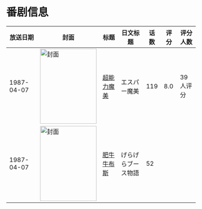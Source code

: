 # 番剧信息

|放送日期|封面|标题|日文标题|话数|评分|评分人数|
|---|---|---|---|---|---|---|
|1987-04-07|<img src="https://lain.bgm.tv/pic/cover/c/32/f5/75182_O1poB.jpg" alt="封面" style="width:150px;height:200px;object-fit:cover;">|[超能力魔美](https://bangumi.tv/subject/75182)|エスパー魔美|119|8.0|39人评分|
|1987-04-07|<img src="https://lain.bgm.tv/pic/cover/c/9d/97/383138_mjTZn.jpg" alt="封面" style="width:150px;height:200px;object-fit:cover;">|[肥牛牛布斯](https://bangumi.tv/subject/383138)|げらげらブース物語|52|||
